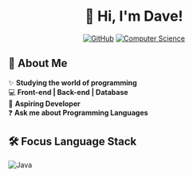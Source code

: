 <div align="center">

# 👋 Hi, I'm Dave!

[![GitHub](https://img.shields.io/badge/-Davedev-181717?style=for-the-badge&logo=github&logoColor=white)](https://github.com/Davedev0)
[![Computer Science](https://img.shields.io/badge/-Computer%20Science-00599C?style=for-the-badge&logo=c&logoColor=white)](https://github.com/Davedev0)
</div>

## 🚀 About Me

✨ **Studying the world of programming**  
💻 **Front-end | Back-end | Database**  
📍 **Aspiring Developer**  
❓ **Ask me about Programming Languages**

## 🛠 Focus Language Stack
![Java](https://img.shields.io/badge/java-%23ED8B00.svg?style=for-the-badge&logo=openjdk&logoColor=white)
